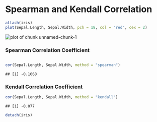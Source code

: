 Spearman and Kendall Correlation
=======================================================

```r
attach(iris)
plot(Sepal.Length, Sepal.Width, pch = 18, col = "red", cex = 2)
```

![plot of chunk unnamed-chunk-1](figure/unnamed-chunk-1.png) 

### Spearman Correlation Coefficient

```r

cor(Sepal.Length, Sepal.Width, method = "spearman")
```

```
## [1] -0.1668
```

### Kendall Correlation Coefficient

```r
cor(Sepal.Length, Sepal.Width, method = "kendall")
```

```
## [1] -0.077
```

```r
detach(iris)
```



